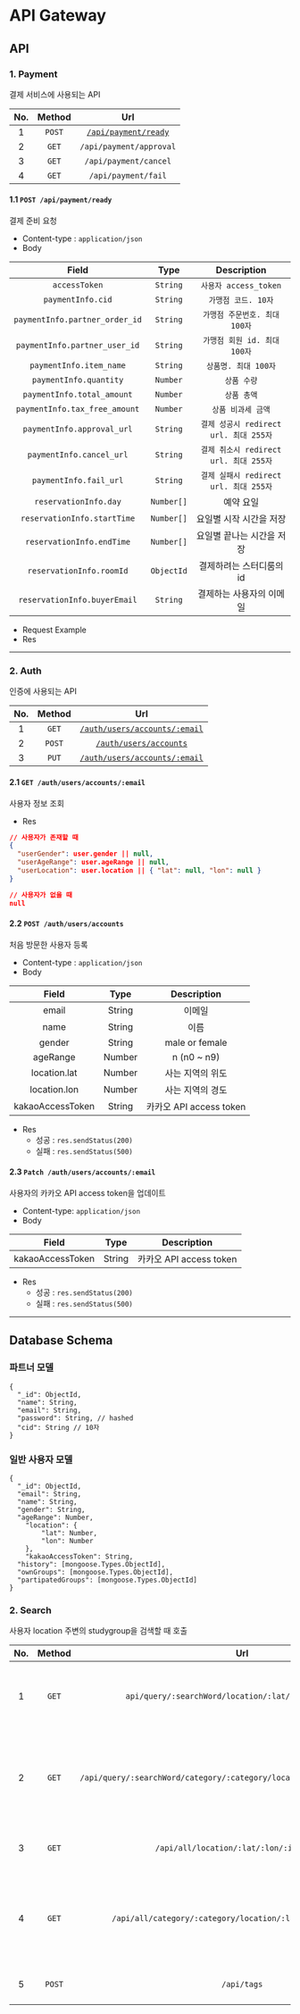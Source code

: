 # API Gateway

## API

### 1. Payment

결제 서비스에 사용되는 API

| No. | Method |                       Url                        |
| :-: | :----: | :----------------------------------------------: |
|  1  | `POST` | [`/api/payment/ready`](#11-post-apipaymentready) |
|  2  | `GET`  |             `/api/payment/approval`              |
|  3  | `GET`  |              `/api/payment/cancel`               |
|  4  | `GET`  |               `/api/payment/fail`                |

#### 1.1 `POST /api/payment/ready`

결제 준비 요청

- Content-type : `application/json`
- Body

|             Field              |    Type    |              Description               |
| :----------------------------: | :--------: | :------------------------------------: |
|         `accessToken`          |  `String`  |         `사용자 access_token`          |
|       `paymentInfo.cid`        |  `String`  |          `가맹점 코드. 10자`           |
| `paymentInfo.partner_order_id` |  `String`  |     `가맹점 주문번호. 최대 100자`      |
| `paymentInfo.partner_user_id`  |  `String`  |      `가맹점 회원 id. 최대 100자`      |
|    `paymentInfo.item_name`     |  `String`  |          `상품명. 최대 100자`          |
|     `paymentInfo.quantity`     |  `Number`  |              `상품 수량`               |
|   `paymentInfo.total_amount`   |  `Number`  |              `상품 총액`               |
| `paymentInfo.tax_free_amount`  |  `Number`  |           `상품 비과세 금액`           |
|   `paymentInfo.approval_url`   |  `String`  | `결제 성공시 redirect url. 최대 255자` |
|    `paymentInfo.cancel_url`    |  `String`  | `결제 취소시 redirect url. 최대 255자` |
|     `paymentInfo.fail_url`     |  `String`  | `결제 실패시 redirect url. 최대 255자` |
|     `reservationInfo.day`      | `Number[]` |               예약 요일                |
|  `reservationInfo.startTime`   | `Number[]` |        요일별 시작 시간을 저장         |
|   `reservationInfo.endTime`    | `Number[]` |       요일별 끝나는 시간을 저장        |
|    `reservationInfo.roomId`    | `ObjectId` |        결제하려는 스터디룸의 id        |
|  `reservationInfo.buyerEmail`  |  `String`  |        결제하는 사용자의 이메일        |

- Request Example
- Res



---

### 2. Auth

인증에 사용되는 API

| No.  | Method |                            Url                             |
| :--: | :----: | :--------------------------------------------------------: |
|  1   | `GET`  |     [`/auth/users/accounts/:email`](#21-get-authusers)     |
|  2   | `POST` |    [`/auth/users/accounts`](#22-post-authusersaccounts)    |
|  3   | `PUT`  | [`/auth/users/accounts/:email`](#23-put-authusersaccounts) |

#### 2.1 `GET /auth/users/accounts/:email`

사용자 정보 조회

- Res

```json
// 사용자가 존재할 때
{
  "userGender": user.gender || null,
  "userAgeRange": user.ageRange || null,
  "userLocation": user.location || { "lat": null, "lon": null }
}

// 사용자가 없을 때
null
```

#### 2.2 `POST /auth/users/accounts`

처음 방문한 사용자 등록

- Content-type : `application/json`
- Body

|      Field       |  Type  |       Description       |
| :--------------: | :----: | :---------------------: |
|      email       | String |         이메일          |
|       name       | String |          이름           |
|      gender      | String |     male or female      |
|     ageRange     | Number |       n (n0 ~ n9)       |
|   location.lat   | Number |    사는 지역의 위도     |
|   location.lon   | Number |    사는 지역의 경도     |
| kakaoAccessToken | String | 카카오 API access token |

- Res
  - 성공 : `res.sendStatus(200)`
  - 실패 : `res.sendStatus(500)`

#### 2.3 `Patch /auth/users/accounts/:email`

사용자의 카카오 API access token을 업데이트

- Content-type: `application/json`
- Body

|      Field       |  Type  |       Description       |
| :--------------: | :----: | :---------------------: |
| kakaoAccessToken | String | 카카오 API access token |

- Res
  - 성공 : `res.sendStatus(200)`
  - 실패 : `res.sendStatus(500)`



---

## Database Schema

### 파트너 모델

```
{
  "_id": ObjectId,
  "name": String,
  "email": String,
  "password": String, // hashed
  "cid": String // 10자
}
```

### 일반 사용자 모델

```
{
  "_id": ObjectId,
  "email": String,
  "name": String,
  "gender": String,
  "ageRange": Number,
	"location": {
		"lat": Number,
		"lon": Number
	},
	"kakaoAccessToken": String,
  "history": [mongoose.Types.ObjectId],
  "ownGroups": [mongoose.Types.ObjectId],
  "partipatedGroups": [mongoose.Types.ObjectId]
}
```

### 2. Search

사용자 location 주변의 studygroup을 검색할 때 호출

| No. | Method |                                    Url                                    |                  Body                   |                      What                      |
| :-: | :----: | :-----------------------------------------------------------------------: | :-------------------------------------: | :--------------------------------------------: |
|  1  | `GET`  |           `api/query/:searchWord/location/:lat/:lon/:isRecruit`           |                                         |      `검색어로 필터링한 스터디그룹 조회`       |
|  2  | `GET`  | `/api/query/:searchWord/category/:category/location/:lat/:lon/:isRecruit` |                                         | `검색어와 카테고리로 필터링한 스터디그룹 조회` |
|  3  | `GET`  |                 `/api/all/location/:lat/:lon/:isRecruit`                  |                                         |             `모든 스터디그룹 조회`             |
|  4  | `GET`  |        `/api/all/category/:category/location/:lat/:lon/:isRecruit`        |                                         |  `카테고리로 필터링 한 모든 스터디 그룹 조회`  |
|  5  | `POST` |                                `/api/tags`                                | `{tags, category, lat, lon, isRecruit}` |                  `태그 검색`                   |
